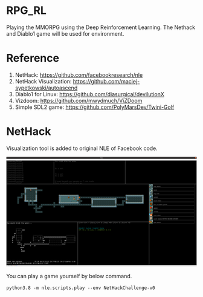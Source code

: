 # RPG_RL
Playing the MMORPG using the Deep Reinforcement Learning. The Nethack and Diablo1 game will be used for environment.

# Reference
1. NetHack: https://github.com/facebookresearch/nle
2. NetHack Visualization: https://github.com/maciej-sypetkowski/autoascend
3. Diablo1 for Linux: https://github.com/diasurgical/devilutionX
4. Vizdoom: https://github.com/mwydmuch/ViZDoom
5. Simple SDL2 game: https://github.com/PolyMarsDev/Twini-Golf

# NetHack
Visualization tool is added to original NLE of Facebook code.

<img src="image/vis_1.png" width="1000">

You can play a game yourself by below command.

```
python3.8 -m nle.scripts.play --env NetHackChallenge-v0
```
